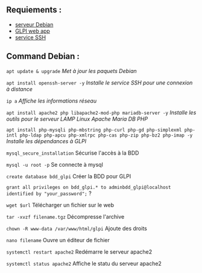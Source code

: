 
## Requiements : 

- [serveur Debian]()
- [GLPI web app]()
- [service SSH]()

## Command Debian : 

`apt update & upgrade`
*Met à jour les paquets Debian*

`apt install openssh-server -y`
*Installe le service SSH pour une connexion à distance*

`ip a`
*Affiche les informations réseau*

`apt install apache2 php libapache2-mod-php mariadb-server -y`
*Installe les outils pour le serveur LAMP Linux Apache Maria DB PHP*

`apt install php-mysqli php-mbstring php-curl php-gd php-simplexml php-intl php-ldap php-apcu php-xmlrpc php-cas php-zip php-bz2 php-imap -y`
*Installe les dépendances à GLPI*

`mysql_secure_installation`
Sécurise l'accès à la BDD

`mysql -u root -p`
Se connecte à mysql

`create database bdd_glpi`
Créer la BDD pour GLPI

`grant all privileges on bdd_glpi.* to adminbdd_glpi@localhost identified by "your_password";`
?

`wget $url`
Télécharger un fichier sur le web

`tar -xvzf filename.tgz`
Décompresse l'archive

`chown -R www-data /var/www/html/glpi`
Ajoute des droits 

`nano filename`
Ouvre un éditeur de fichier

`systemctl restart apache2`
Redémarre le serveur apache2

`systemctl status apache2`
Affiche le statu du serveur apache2